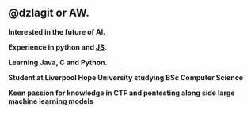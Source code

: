 ## @dzlagit or AW.

**Interested in the future of AI.**

**Experience in python and [JS]([url](https://training.mammothinteractive.com/courses/enrolled/1957255)).**

**Learning Java, C and Python.**

**Student at Liverpool Hope University studying BSc Computer Science**

**Keen passion for knowledge in CTF and pentesting along side large machine learning models**
